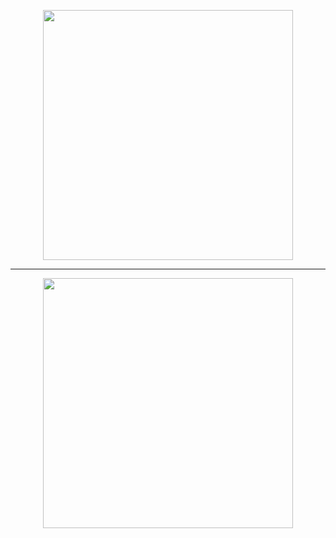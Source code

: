 <p align="center">
  <img src="https://github.com/user-attachments/assets/c983dd33-7d3d-457a-8c84-4c96dfa0ff3d" width="400" />
</p>

<hr />

<p align="center">
  <img src="https://github.com/user-attachments/assets/ddb32a20-2676-4e58-9be3-ca00de3d6113" width="400" />
</p>
